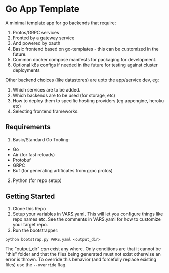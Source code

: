# Go App Template

A minimal template app for go backends that require:

1. Protos/GRPC services
2. Fronted by a gateway service
3. And powered by oauth
4. Basic frontend based on go-templates - this can be customized in the future.
5. Common docker compose manifests for packaging for development.
6. Optional k8s configs if needed in the future for testing against cluster deployments

Other backend choices (like datastores) are upto the app/service dev, eg:

1. Which services are to be added.
2. Which backends are to be used (for storage, etc)
3. How to deploy them to specific hosting providers (eg appengine, heroku etc)
4. Selecting frontend frameworks.

## Requirements

1. Basic/Standard Go Tooling:

* Go
* Air (for fast reloads)
* Protobuf
* GRPC
* Buf (for generating artificates from grpc protos)

2. Python (for repo setup)

## Getting Started

1. Clone this Repo
2. Setup your variables in VARS.yaml.  This will let you configure things like repo names etc.   See the comments in VARS.yaml for how to customize your target repo.
3. Run the bootstrapper:

```
python bootstrap.py VARS.yaml <output_dir>
```

The "output_dir" *can* exist any where.   Only conditions are that it cannot be "this" folder and that the files being generated must not exist otherwise an error is thrown.   To override this behavior (and forcefully replace existing files) use the `--override` flag.
